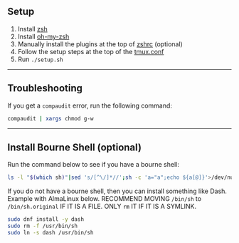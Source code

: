 ## Setup

1. Install [zsh](https://github.com/ohmyzsh/ohmyzsh/wiki/Installing-ZSH#install-and-set-up-zsh-as-default)
1. Install [oh-my-zsh](https://ohmyz.sh/#install)
1. Manually install the plugins at the top of [zshrc](configs/zshrc) (optional)
1. Follow the setup steps at the top of the [tmux.conf](configs/tmux.conf)
1. Run `./setup.sh`

---

## Troubleshooting

If you get a `compaudit` error, run the following command:
```bash
compaudit | xargs chmod g-w
```

---

## Install Bourne Shell (optional)

Run the command below to see if you have a bourne shell:

```bash
ls -l "$(which sh)"|sed 's/[^\/]*//';sh -c 'a="a";echo ${a[@]}'>/dev/null 2>&1&&echo "Not bourne shell"||echo "Bourne shell"
```

If you do not have a bourne shell, then you can install something like Dash. Example with AlmaLinux below. RECOMMEND MOVING `/bin/sh` to `/bin/sh.original` IF IT IS A FILE. ONLY `rm` IT IF IT IS A SYMLINK.

```bash
sudo dnf install -y dash
sudo rm -f /usr/bin/sh
sudo ln -s dash /usr/bin/sh
```
